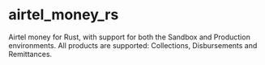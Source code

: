 # airtel_money_rs
Airtel money  for Rust, with support for both the Sandbox and Production environments. All products are supported: Collections, Disbursements and Remittances.

